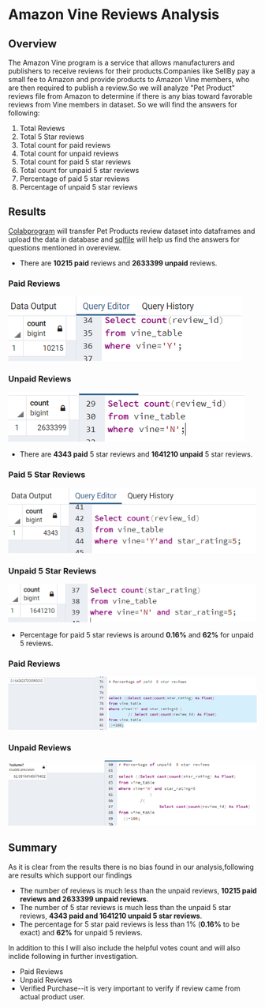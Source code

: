 # Amazon Vine Reviews Analysis

## Overview

The Amazon Vine program is a service that allows manufacturers and publishers to receive reviews for their products.Companies like SellBy pay a small fee to Amazon and provide products to Amazon Vine members, who are then required to publish a review.So we will analyze "Pet Product" reviews file from Amazon  to determine if there is any bias toward favorable reviews from Vine members in  dataset. So we will find the answers for following:
1. Total Reviews
2. Total 5 Star reviews
3. Total count for paid reviews 
4. Total count for unpaid reviews 
5. Total count for paid  5 star reviews 
6. Total count for unpaid 5 star reviews 
7. Percentage of paid  5 star reviews
8. Percentage of unpaid  5 star reviews

## Results

[Colabprogram](https://github.com/ajinderbains/Amazon-Vine-Reviews-Analysis/blob/main/Amazon_Reviews_ETL.ipynb) will transfer Pet Products review  dataset into dataframes and upload the data in database and [sqlfile](https://github.com/ajinderbains/Amazon-Vine-Reviews-Analysis/blob/main/Vine_Review_Analysis.sql) will help us find the answers for questions mentioned in overeview.

- There are **10215 paid** reviews and **2633399 unpaid** reviews.

### Paid Reviews
![chart1](https://github.com/ajinderbains/Amazon-Vine-Reviews-Analysis/blob/main/images/review_paid.PNG)
### Unpaid Reviews
![chart2](https://github.com/ajinderbains/Amazon-Vine-Reviews-Analysis/blob/main/images/review_unpaid.PNG)

- There are **4343 paid** 5 star reviews and **1641210 unpaid** 5 star reviews.

### Paid 5 Star Reviews
![chart3](https://github.com/ajinderbains/Amazon-Vine-Reviews-Analysis/blob/main/images/star5_paid.PNG)
### Unpaid 5 Star Reviews
![chart4](https://github.com/ajinderbains/Amazon-Vine-Reviews-Analysis/blob/main/images/star5_unpaid.PNG)

- Percentage for paid 5 star reviews is around  **0.16%**   and **62%** for  unpaid 5 reviews. 

### Paid Reviews
![chart5](https://github.com/ajinderbains/Amazon-Vine-Reviews-Analysis/blob/main/images/percentagepaid.png)
### Unpaid Reviews
![chart6](https://github.com/ajinderbains/Amazon-Vine-Reviews-Analysis/blob/main/images/percentageunpaid.png)

## Summary
As it is clear from the results there is no bias found in our analysis,following are results which support our findings
 - The number of reviews is much less than the unpaid reviews, **10215 paid reviews and 2633399 unpaid reviews**.
 - The  number of 5 star  reviews is much less than the unpaid 5 star reviews,  **4343 paid and 1641210 unpaid 5 star reviews**.
 - The percentage for 5 star paid reviews is less than 1% (**0.16%** to be exact) and **62%** for  unpaid 5 reviews.

In addition to this I will also include the helpful votes count and will also inclide following in further investigation.
 - Paid Reviews
 - Unpaid Reviews
 - Verified Purchase--it is very important to verify if review came from actual product user.
